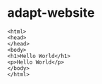 # adapt-website
    <html>
    <head>
    </head>
    <body>
    <h1>Hello World</h1>
    <p>Hello World</p>
    </body>
    </html>
